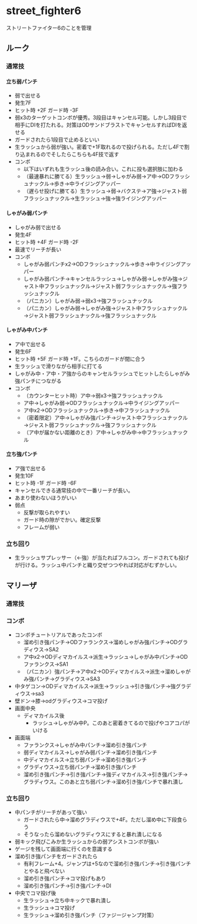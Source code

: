 # street_fighter6
ストリートファイター6のことを管理

## ルーク
### 通常技
#### 立ち弱パンチ
* 弱で出せる
* 発生7F
* ヒット時 +2F ガード時 -3F
* 弱x3のターゲットコンボが優秀。3段目はキャンセル可能。しかし3段目で相手にDIを打たれる。対策はODサンドブラストでキャンセルすればDIを返せる
* ガードされたら1段目で止めるといい
* 生ラッシュから弱が強い。密着で+1F取れるので投げられる。ただし4Fで割り込まれるのでそしたらこちらも4F技で返す
* コンボ
  * 以下はいずれも生ラッシュ後の読み合い。これに投も選択肢に加わる
  * （最速暴れに勝てる）生ラッシュ→弱→しゃがみ弱→ア中→ODフラッシュナックル→歩き→中ライジングアッパー
  * （遅らせ投げに勝てる）生ラッシュ→弱→バクステ→ア強→ジャスト弱フラッシュナックル→生ラッシュ→強→強ライジングアッパー

#### しゃがみ弱パンチ
* しゃがみ弱で出せる
* 発生4F
* ヒット時 +4F ガード時 -2F
* 最速でリーチが長い
* コンボ
  * しゃがみ弱パンチx2→ODフラッシュナックル→歩き→中ライジングアッパー
  * しゃがみ弱パンチ→キャンセルラッシュ→しゃがみ弱→しゃがみ強→ジャスト中フラッシュナックル→ジャスト弱フラッシュナックル→強フラッシュナックル
  * （パニカン）しゃがみ弱→弱x3→強フラッシュナックル
  * （パニカン）しゃがみ弱→しゃがみ強→ジャスト中フラッシュナックル→ジャスト弱フラッシュナックル→強フラッシュナックル

#### しゃがみ中パンチ
* ア中で出せる
* 発生6F
* ヒット時 +5F ガード時 +1F。こちらのガードが間に合う
* 生ラッシュで滑りながら相手に打てる
* しゃがみ中・ア中・ア強からのキャンセルラッシュでヒットしたらしゃがみ強パンチにつながる
* コンボ
  * （カウンターヒット時）ア中→弱x3→強フラッシュナックル
  * ア中→しゃがみ弱→ODフラッシュナックル→中ライジングアッパー
  * ア中x2→ODフラッシュナックル→歩き→中フラッシュナックル
  * （密着限定）ア中→しゃがみ強パンチ→ジャスト中フラッシュナックル→ジャスト弱フラッシュナックル→強フラッシュナックル
  * （ア中が届かない距離のとき）ア中→しゃがみ中→中フラッシュナックル

#### 立ち強パンチ
* ア強で出せる
* 発生10F
* ヒット時 -1F ガード時 -6F
* キャンセルできる通常技の中で一番リーチが長い。
* あまり使わないほうがいい
* 弱点
  * 反撃が取られやすい
  * ガード時の隙がでかい。確定反撃
  * フレームが弱い

### 立ち回り
* 生ラッシュサプレッサー（←強）が当たればフルコン。ガードされても投げが行ける。ラッシュ中パンチと織り交ぜつつやれば対応がむずかしい。

## マリーザ
### 通常技
### コンボ
* コンボチュートリアルであったコンボ
  * 溜め引き強パンチ→ODファランクス→溜めしゃがみ強パンチ→ODグラディウス→SA2
  * ア中x2→ODディマカイルス→派生→ラッシュ→しゃがみ中パンチ→ODファランクス→SA1
  * （パニカン）強パンチ→ア中x2→ODディマカイルス→派生→溜めしゃがみ強パンチ→グラディウス→SA3
* 中タゲコン→ODディマカイルス→派生→ラッシュ→引き強パンチ→強グラディウス→sa3
* 壁ドン→膝→odグラディウス→コマ投げ
* 画面中央
  * ディマカイルス後
    * ラッシュ→しゃがみ中P。このあと密着きてるので投げやコアコパがいける
* 画面端
  * ファランクス→しゃがみ中パンチ→溜め引き強パンチ
  * 弱ディマカイルス→しゃがみ弱パンチ→溜め引き強パンチ
  * 中ディマカイルス→立ち弱パンチ→溜め引き強パンチ
  * グラディウス→立ち弱パンチ→溜め引き強パンチ
  * 溜め引き強パンチ→引き強パンチ→強ディマカイルス→引き強パンチ→グラディウス。このあと立ち弱パンチ→溜め引き強パンチで暴れ潰し

### 立ち回り
* 中パンチがリーチがあって強い
  * ガードされたら中→溜めグラディウスで+4F。ただし溜め中に下段食らう
  * そうなったら溜めないグラディウスにすると暴れ潰しになる
* 弱キック飛びこみか生ラッシュからの弱アシストコンボが強い
* ゲージを残して画面端に行くのを意識する
* 溜め引き強パンチをガードされたら
  * 有利フレーム+4。ジャンプは+5なので溜め引き強パンチ→引き強パンチとやると飛べない
  * 溜め引き強パンチ→コマ投げもあり
  * 溜め引き強パンチ→引き強パンチ→DI
* 中央でコマ投げ後
  * 生ラッシュ→立ち中キックで暴れ潰し
  * 生ラッシュ→コマ投げ
  * 生ラッシュ→溜め引き強パンチ（ファジージャンプ対策）

